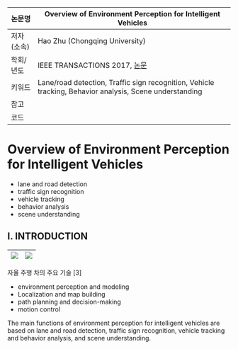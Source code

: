 |논문명|Overview of Environment Perception for Intelligent Vehicles
|-|-|
|저자(소속)|Hao Zhu (Chongqing University)|
|학회/년도| IEEE TRANSACTIONS 2017, [논문](http://eprints.whiterose.ac.uk/111149/1/Overview_paper_IEEE_ITS_2017.pdf)|
|키워드| Lane/road detection, Traffic sign recognition, Vehicle tracking, Behavior analysis, Scene understanding|
|참고||
|코드||

# Overview of Environment Perception for Intelligent Vehicles

- lane and road detection
- traffic sign recognition
- vehicle tracking
- behavior analysis
- scene understanding

## I. INTRODUCTION

|![](https://i.imgur.com/B4DrZAr.png)|![](https://i.imgur.com/sqCqaRs.png)|
|-|-|

자율 주행 차의 주요 기술 [3]
- environment perception and modeling
- Localization and map building
- path planning and decision-making
- motion control




The main functions
of environment perception for intelligent vehicles are based
on lane and road detection, traffic sign recognition, vehicle
tracking and behavior analysis, and scene understanding.
